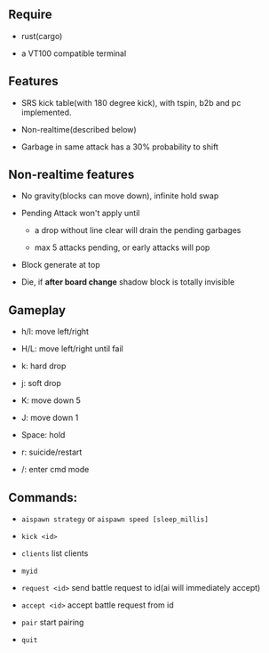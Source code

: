 ## Require

* rust(cargo)

* a VT100 compatible terminal

## Features

* SRS kick table(with 180 degree kick), with tspin, b2b and pc implemented.

* Non-realtime(described below)

* Garbage in same attack has a 30% probability to shift

## Non-realtime features

* No gravity(blocks can move down), infinite hold swap

* Pending Attack won't apply until

	* a drop without line clear will drain the pending garbages

	* max 5 attacks pending, or early attacks will pop

* Block generate at top

* Die, if **after board change** shadow block is totally invisible

## Gameplay

* h/l: move left/right

* H/L: move left/right until fail

* k: hard drop

* j: soft drop

* K: move down 5

* J: move down 1

* Space: hold

* r: suicide/restart

* /: enter cmd mode

## Commands:

* `aispawn strategy` or `aispawn speed [sleep_millis]`

* `kick <id>`

* `clients` list clients

* `myid`

* `request <id>` send battle request to id(ai will immediately accept)

* `accept <id>` accept battle request from id

* `pair` start pairing

* `quit`
